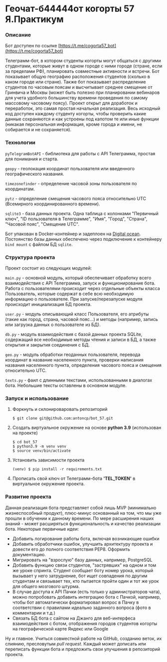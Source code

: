 # Геочат-б44444от когорты 57 Я.Практикум

### Описание
Бот доступен по ссылке [https://t.me/cogorta57_bot](https://t.me/cogorta57_bot)

Телеграмм-бот, в котором студенты когорты могут общаться с другими студентами, которые живут в одном городе с ними городе (стране, если за пределами РФ), планировать совместные активности и встречи. Бот показывает общую географию расположения студентов (сколько в каком городе или стране). Также бот показывает распределение студентов по часовым поясам и высчитывает среднее смещение от Гринвича и Москвы (может быть полезно при планировании вебинаров для учета удобного большинству времени проведения по самому массовому часовому поясу). Проект открыт для доработок и переработок, это самая простая начальная реализация. Весь исходный код доступен каждому студенту когорты, чтобы проверить какие данные сохраняются и как устроены под капотом те или иные функции (никакая персональная информация, кроме города и имени, не собирается и не сохраняется).   
### Технологии
`pyTelegramBotAPI` - библиотека для работы с API Телеграмма, простая для понимания и старта. 

`geopy` - геолокация координат пользователя или введенного географического названия. 

`timezonefinder` - определение часовой зоны пользователя по координатам. 

`pytz` - определение смещения часового пояса относительно UTC (Всемирного координированного времени).

`sqlite3` - база данных проекта. Одна таблица с колонками "Первичный ключ", "ID пользователя в Телеграмме", "Имя", "Город", "Страна", "Часовой пояс", "Смещение UTC".

Бот упакован в Docker-контейнер и задеплоен на [Digital ocean](https://www.digitalocean.com/). Постоянство базы данных обеспечено через подключение к контейнеру `bind mount` с файлом БД `sqlite`.

### Структура проекта
Проект состоит из следующих модулей:

`main.py` - основной модуль, который обеспечивает обработку всего взаимодействия с API Телеграмма, запуск и функционирование бота. Работа с пользователями происходит через отдельные объекты класса Пользователь, которые содержат в себе всю необходимую информацию о пользователе. При запуске/перезапуске модуля происходит инициализация БД проекта.  

`user.py` - модуль описывающий класс Пользователя, его атрибуты (такие как город, страна, часовой пояс...) и методы (например, запись или загрузка данных о пользователе из БД).

`db.py` - модуль взаимодействия с базой данных проекта SQLite, содержащий все необходимые методы чтения и записи в БД, а также открытия и закрытия соединения с БД.

`geo.py` - модуль обработки геоданных пользователя, перевода координат в название населенного пункта, проверки написания названия населенного пункта, определения часового пояса и смещения относительно UTC.

`texts.py` - фаил с длинными текстами, использованными в диалогах бота. Небольшие тексты оставлены в основном модуле. 
### Запуск и использование
1. Форкнуть и склонироваровать репозиторий 
    ```
    $ git clone git@github.com:antoncp/bot_57.git
    ``` 
2. Создать виртуальное окружение на основе **python 3.9** (использован на проекте)
    ```
    $ cd bot_57
    $ python3.9 -m venv venv
    $ source venv/bin/activate
    ``` 
3. Установить зависимости проекта
    ```
    (venv) $ pip install -r requirements.txt
    ```
4. Прописать свой ключ от Телеграмм-бота **'TEL_TOKEN'** в виртуальное окружение проекта.
### Развитие проекта
Данная реализация бота представляет собой лишь MVP (минимально жизнеспособный продукт), плюс-минус основанный на том, что мы уже прошли в обучении к данному времени. По мере расширения наших знаний - может расширяться функциональность и качество реализации бота. Некоторые первичные идеи:

- Добавить логирование работы бота, включая возникающие ошибки
- Добавить обработчики ошибок, улучшить архитектуру проекта и довести его до полного соответствия PEP8. Оформить документацию. 
- Мигрировать на "взрослую" базу данных, например, PostgreSQL
- Добавить функцию связи студентов, "застрявших" на одном и том же уроке спринта. Студент сообщает боту номер урока, который вызывает у него затруднение, бот ищет совпадения по другим студентам и связывает тех, кто пытается пройти один и тот же урок для общего мозгового штурма. 
- В случае доступа к API Пачки (есть только у администраторов чата), можно попробовать добавить интеграцию бота с Пачкой, например, чтобы бот автоматически форматировал вопрос в Пачку в соответствии с правилами идеально заданного вопроса (фото в комментарии и т.д.)
- Связать БД бота с сайтом на Джанго для веб-интерфеса взаимодействия с ботом, отображения городов студентов когорты на географической карте Яндекс или Google

Ну и главное. Учиться совместной работе на GitHub, созданию веток, их слиянию, пресловутым *pull request*. Каждый может дописать или переписать функции бота и предложить свои улучшения в репозиторий проекта. 


